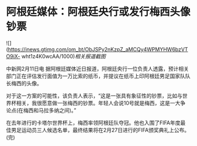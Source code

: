 # 阿根廷媒体：阿根廷央行或发行梅西头像钞票

![](https://inews.gtimg.com/om_bt/ObJSPy2nKzpZ_aMCQy4WPMYHW6bzVTO9iX-
wht1z4K0wcAA/1000)_相关报道截图_

中新网2月11日电
据阿根廷媒体近日报道，阿根廷央行一位负责人透露，预计相关部门正在评估发行面值为一万比索的纸币，并提议在纸币上印阿根廷男足国家队队长梅西的头像。

对于这一方案的可能性，该负责人表示，“这是一张具有象征性的钞票，比如与世界杯相关，我很愿意做一张梅西的钞票。年轻人会说10号就是梅西，这是一大争论点(在梅西和马拉多纳之间)。”

在去年进行的卡塔尔世界杯上，梅西率领阿根廷队夺冠。他也入围了FIFA年度最佳男足运动员三人候选名单，最终结果将在2月27日进行的FIFA颁奖典礼上公布。(完)

